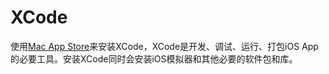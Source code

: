 # XCode

使用[Mac App Store](https://itunes.apple.com/us/app/xcode/id497799835?mt=12)来安装XCode，XCode是开发、调试、运行、打包iOS App的必要工具。安装XCode同时会安装iOS模拟器和其他必要的软件包和库。

